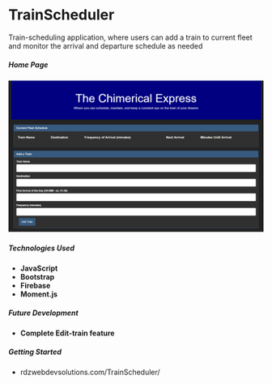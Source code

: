 # TrainScheduler

Train-scheduling application, where users can add a train to current fleet and monitor the arrival and departure schedule as needed
##### Home Page
![TrainScheduler Home Page](assets/images/screen-Shot-home.png?raw=true)


##### Technologies Used
* **JavaScript**
* **Bootstrap**
* **Firebase**
* **Moment.js**


##### Future Development
* **Complete Edit-train feature**


##### Getting Started
* rdzwebdevsolutions.com/TrainScheduler/ 


